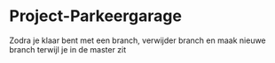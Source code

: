 # Project-Parkeergarage

Zodra je klaar bent met een branch, verwijder branch en maak nieuwe branch terwijl je in de master zit